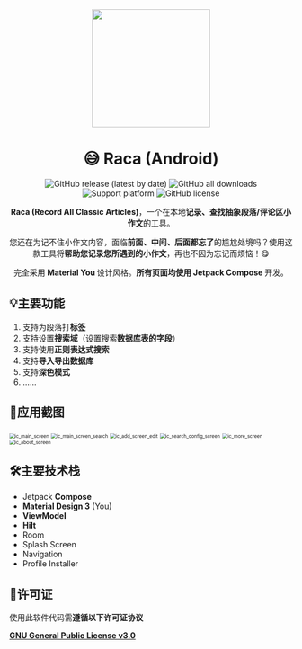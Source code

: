 <div align="center">
    <div>
        <img src="image/Raca.svg" style="height: 210px"/>
    </div>
    <h1>😅 Raca (Android)</h1>
    <p>
        <a href="https://github.com/SkyD666/Raca-Android/releases/latest" style="text-decoration:none">
            <img src="https://img.shields.io/github/v/release/SkyD666/Raca-Android?display_name=release" alt="GitHub release (latest by date)"/>
        </a>
        <a href="https://github.com/SkyD666/Raca-Android/releases/latest" style="text-decoration:none" >
            <img src="https://img.shields.io/github/downloads/SkyD666/Raca-Android/total" alt="GitHub all downloads"/>
        </a>
        <a href="https://img.shields.io/badge/platform-Android 7.0+-brightgreen" style="text-decoration:none" >
            <img src="https://img.shields.io/badge/platform-Android 7.0+-brightgreen" alt="Support platform"/>
        </a>
        <a href="https://github.com/SkyD666/Raca-Android/blob/master/LICENSE" style="text-decoration:none" >
            <img src="https://img.shields.io/github/license/SkyD666/Raca-Android" alt="GitHub license"/>
        </a>
	</p>
    <p>
        <b>Raca (Record All Classic Articles)</b>，一个在本地<b>记录、查找抽象段落/评论区小作文</b>的工具。
    </p>
    <p>
        您还在为记不住小作文内容，面临<b>前面、中间、后面都忘了</b>的尴尬处境吗？使用这款工具将<b>帮助您记录您所遇到的小作文</b>，再也不因为忘记而烦恼！😋
    </p>
    <p>
        完全采用<b> Material You </b>设计风格。<b>所有页面均使用 Jetpack Compose </b>开发。
    </p>
</div>



## 💡主要功能

1. 支持为段落打**标签**
3. 支持设置**搜索域**（设置搜索**数据库表的字段**）
4. 支持使用**正则表达式搜索**
6. 支持**导入导出数据库**
8. 支持**深色模式**
9. ......

## 🤩应用截图

<img src="image/ic_main_screen.jpg" alt="ic_main_screen" style="zoom:60%;" /> <img src="image/ic_main_screen_search.jpg" alt="ic_main_screen_search" style="zoom:60%;" />
<img src="image/ic_add_screen_edit.jpg" alt="ic_add_screen_edit" style="zoom:60%;" /> <img src="image/ic_search_config_screen.jpg" alt="ic_search_config_screen" style="zoom:60%;" />
<img src="image/ic_more_screen.jpg" alt="ic_more_screen" style="zoom:60%;" /> <img src="image/ic_about_screen.jpg" alt="ic_about_screen" style="zoom:60%;" />

## 🛠主要技术栈

- Jetpack **Compose**
- **Material Design 3** (You)
- **ViewModel**
- **Hilt**
- Room
- Splash Screen
- Navigation
- Profile Installer

## 📃许可证

使用此软件代码需**遵循以下许可证协议**

[**GNU General Public License v3.0**](LICENSE)
